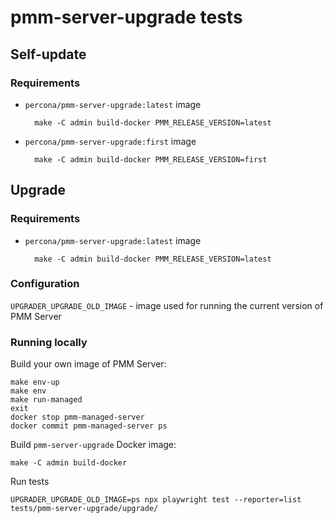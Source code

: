 # pmm-server-upgrade tests

## Self-update
### Requirements
- `percona/pmm-server-upgrade:latest` image  
  ```
    make -C admin build-docker PMM_RELEASE_VERSION=latest
  ```
- `percona/pmm-server-upgrade:first` image  
  ```
    make -C admin build-docker PMM_RELEASE_VERSION=first
  ```


## Upgrade
### Requirements

- `percona/pmm-server-upgrade:latest` image  
  ```
    make -C admin build-docker PMM_RELEASE_VERSION=latest
  ```

### Configuration

`UPGRADER_UPGRADE_OLD_IMAGE` - image used for running the current version of PMM Server

### Running locally

Build your own image of PMM Server:
```
make env-up
make env
make run-managed
exit
docker stop pmm-managed-server
docker commit pmm-managed-server ps
```

Build `pmm-server-upgrade` Docker image:
```
make -C admin build-docker
```

Run tests
```
UPGRADER_UPGRADE_OLD_IMAGE=ps npx playwright test --reporter=list tests/pmm-server-upgrade/upgrade/
```
